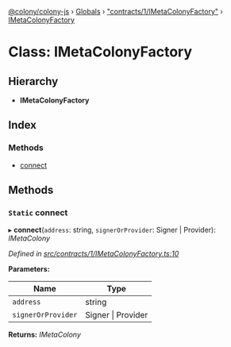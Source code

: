 [@colony/colony-js](../README.md) › [Globals](../globals.md) › ["contracts/1/IMetaColonyFactory"](../modules/_contracts_1_imetacolonyfactory_.md) › [IMetaColonyFactory](_contracts_1_imetacolonyfactory_.imetacolonyfactory.md)

# Class: IMetaColonyFactory

## Hierarchy

* **IMetaColonyFactory**

## Index

### Methods

* [connect](_contracts_1_imetacolonyfactory_.imetacolonyfactory.md#static-connect)

## Methods

### `Static` connect

▸ **connect**(`address`: string, `signerOrProvider`: Signer | Provider): *IMetaColony*

*Defined in [src/contracts/1/IMetaColonyFactory.ts:10](https://github.com/JoinColony/colonyJS/blob/2830301/src/contracts/1/IMetaColonyFactory.ts#L10)*

**Parameters:**

Name | Type |
------ | ------ |
`address` | string |
`signerOrProvider` | Signer &#124; Provider |

**Returns:** *IMetaColony*
